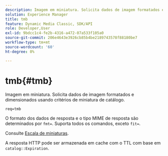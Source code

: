 ```yaml
---
description: Imagem em miniatura. Solicita dados de imagem formatados e dimensionados usando critérios de miniatura de catálogo.
solution: Experience Manager
title: tmb
feature: Dynamic Media Classic, SDK/API
role: Developer,User
exl-id: 9bdcc1c4-fe2b-4316-a472-07a533f105a0
source-git-commit: 206e4643e3926cb85b4be2189743578f88180be7
workflow-type: tm+mt
source-wordcount: '60'
ht-degree: 0%

---
```


# tmb{#tmb}

Imagem em miniatura. Solicita dados de imagem formatados e dimensionados usando critérios de miniatura de catálogo.

`req=tmb`

O formato dos dados de resposta e o tipo MIME de resposta são determinados por `fmt=`. Suporta todos os comandos, exceto `fit=`.

Consulte [Escala de miniaturas](../../../../../../is-api/http-ref/image-serving-api-ref/c-http-protocol-reference/c-notes-on-server-behavior/r-thumbnail-scaling.md#reference-0f71817f721d4913b34816758d69b07f).

A resposta HTTP pode ser armazenada em cache com o TTL com base em `catalog::Expiration`.

